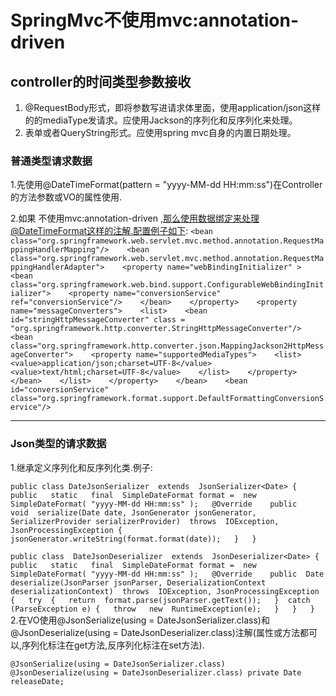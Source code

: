 # SpringMvc不使用mvc:annotation-driven
## controller的时间类型参数接收
1. @RequestBody形式，即将参数写进请求体里面，使用application/json这样的的mediaType发请求。应使用Jackson的序列化和反序列化来处理。
2. 表单或者QueryString形式。应使用spring mvc自身的内置日期处理。
### 普通类型请求数据
1.先使用@DateTimeFormat(pattern = "yyyy-MM-dd HH:mm:ss")在Controller的方法参数或VO的属性使用.

2.如果 不使用mvc:annotation-driven ,那么使用数据绑定来处理@DateTimeFormat这样的注解.配置例子如下:
	`<bean class="org.springframework.web.servlet.mvc.method.annotation.RequestMappingHandlerMapping"/>   
	<bean class="org.springframework.web.servlet.mvc.method.annotation.RequestMappingHandlerAdapter">   
    	<property name="webBindingInitializer" >   
        	<bean class="org.springframework.web.bind.support.ConfigurableWebBindingInitializer">   
        		<property name="conversionService" ref="conversionService"/>   
        	</bean>   
     	</property>   
     	<property name="messageConverters">   
        	<list>   
            	<bean id="stringHttpMessageConverter" class = "org.springframework.http.converter.StringHttpMessageConverter"/>   
             	<bean class="org.springframework.http.converter.json.MappingJackson2HttpMessageConverter">   
                	<property name="supportedMediaTypes">   
                		<list>   
                    		<value>application/json;charset=UTF-8</value>   
                        	<value>text/html;charset=UTF-8</value>   
                    	</list>   
                	</property>   
             	</bean>   
         	</list>   
     	</property>   
	</bean>   
	<bean id="conversionService" class="org.springframework.format.support.DefaultFormattingConversionService"/>`
***
### Json类型的请求数据
1.继承定义序列化和反序列化类.例子:

`public class DateJsonSerializer  extends  JsonSerializer<Date> {  
     public   static   final  SimpleDateFormat format =  new  SimpleDateFormat( "yyyy-MM-dd HH:mm:ss" );  
     @Override   
     public   void  serialize(Date date, JsonGenerator jsonGenerator, SerializerProvider serializerProvider)  throws  IOException, JsonProcessingException {  
        jsonGenerator.writeString(format.format(date));  
    }  
}`

`public class  DateJsonDeserializer  extends  JsonDeserializer<Date> {  
     public   static   final  SimpleDateFormat format =  new  SimpleDateFormat( "yyyy-MM-dd HH:mm:ss" );  
     @Override   
     public  Date deserialize(JsonParser jsonParser, DeserializationContext deserializationContext)  throws  IOException, JsonProcessingException {  
         try  {  
             return  format.parse(jsonParser.getText());  
        }  catch  (ParseException e) {  
             throw   new  RuntimeException(e);  
        }  
    }  
}`  
2.在VO使用@JsonSerialize(using = DateJsonSerializer.class)和@JsonDeserialize(using = DateJsonDeserializer.class)注解(属性或方法都可以,序列化标注在get方法,反序列化标注在set方法).

`@JsonSerialize(using = DateJsonSerializer.class)
@JsonDeserialize(using = DateJsonDeserializer.class)
private Date releaseDate;`